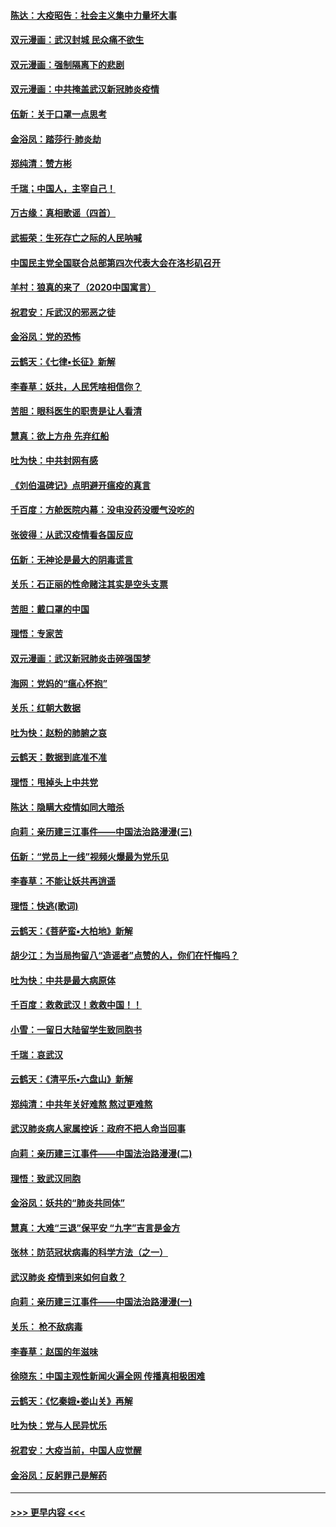 #### [陈达：大疫昭告：社会主义集中力量坏大事](../pages/nsc993/n11859419.md?t=02110902) 
#### [双元漫画：武汉封城 民众痛不欲生](../pages/nsc993/n11859287.md?t=02110902) 
#### [双元漫画：强制隔离下的悲剧](../pages/nsc993/n11859244.md?t=02110902) 
#### [双元漫画：中共掩盖武汉新冠肺炎疫情](../pages/nsc993/n11858249.md?t=02110902) 
#### [伍新：关于口罩一点思考](../pages/nsc993/n11859195.md?t=02110902) 
#### [金浴凤：踏莎行‧肺炎劫](../pages/nsc993/n11858227.md?t=02110902) 
#### [郑纯清：赞方彬](../pages/nsc993/n11856803.md?t=02110902) 
#### [千瑞；中国人，主宰自己！](../pages/nsc993/n11856793.md?t=02110902) 
#### [万古缘：真相歌谣（四首）](../pages/nsc993/n11856263.md?t=02110902) 
#### [武振荣：生死存亡之际的人民呐喊](../pages/nsc993/n11856256.md?t=02110902) 
#### [中国民主党全国联合总部第四次代表大会在洛杉矶召开](../pages/nsc993/n11856344.md?t=02110902) 
#### [羊村：狼真的来了（2020中国寓言）](../pages/nsc993/n11856229.md?t=02110902) 
#### [祝君安：斥武汉的邪恶之徒](../pages/nsc993/n11855861.md?t=02110902) 
#### [金浴凤：党的恐怖](../pages/nsc993/n11855849.md?t=02110902) 
#### [云鹤天：《七律▪长征》新解](../pages/nsc993/n11855479.md?t=02110902) 
#### [李春草：妖共，人民凭啥相信你？](../pages/nsc993/n11855196.md?t=02110902) 
#### [苦胆：眼科医生的职责是让人看清](../pages/nsc993/n11853840.md?t=02110902) 
#### [慧真：欲上方舟 先弃红船](../pages/nsc993/n11853483.md?t=02110902) 
#### [吐为快：中共封网有感](../pages/nsc993/n11852575.md?t=02110902) 
#### [《刘伯温碑记》点明避开瘟疫的真言](../pages/nsc993/n11852128.md?t=02110902) 
#### [千百度：方舱医院内幕：没电没药没暖气没吃的](../pages/nsc993/n11850211.md?t=02110902) 
#### [张彼得：从武汉疫情看各国反应](../pages/nsc993/n11850102.md?t=02110902) 
#### [伍新：无神论是最大的阴毒谎言](../pages/nsc993/n11846129.md?t=02110902) 
#### [关乐：石正丽的性命赌注其实是空头支票](../pages/nsc993/n11846109.md?t=02110902) 
#### [苦胆：戴口罩的中国](../pages/nsc993/n11845576.md?t=02110902) 
#### [理悟：专家苦](../pages/nsc993/n11845564.md?t=02110902) 
#### [双元漫画：武汉新冠肺炎击碎强国梦](../pages/nsc993/n11843320.md?t=02110902) 
#### [海网：党妈的“瘟心怀抱”](../pages/nsc993/n11840740.md?t=02110902) 
#### [关乐：红朝大数据](../pages/nsc993/n11840675.md?t=02110902) 
#### [吐为快：赵粉的肺腑之哀](../pages/nsc993/n11840618.md?t=02110902) 
#### [云鹤天：数据到底准不准](../pages/nsc993/n11840325.md?t=02110902) 
#### [理悟：甩掉头上中共党](../pages/nsc993/n11838826.md?t=02110902) 
#### [陈达：隐瞒大疫情如同大暗杀](../pages/nsc993/n11838771.md?t=02110902) 
#### [向莉：亲历建三江事件——中国法治路漫漫(三)](../pages/nsc993/n11831825.md?t=02110902) 
#### [伍新：“党员上一线”视频火爆最为党乐见](../pages/nsc993/n11838200.md?t=02110902) 
#### [李春草：不能让妖共再逍遥](../pages/nsc993/n11838102.md?t=02110902) 
#### [理悟：快逃(歌词)](../pages/nsc993/n11838083.md?t=02110902) 
#### [云鹤天：《菩萨蛮▪大柏地》新解](../pages/nsc993/n11838059.md?t=02110902) 
#### [胡少江：为当局拘留八“造谣者”点赞的人，你们在忏悔吗？](../pages/nsc993/n11836801.md?t=02110902) 
#### [吐为快：中共是最大病原体](../pages/nsc993/n11836748.md?t=02110902) 
#### [千百度：救救武汉！救救中国！！](../pages/nsc993/n11836145.md?t=02110902) 
#### [小雪：一留日大陆留学生致同胞书](../pages/nsc993/n11834624.md?t=02110902) 
#### [千瑞：哀武汉](../pages/nsc993/n11833647.md?t=02110902) 
#### [云鹤天：《清平乐▪六盘山》新解](../pages/nsc993/n11833611.md?t=02110902) 
#### [郑纯清：中共年关好难熬 熬过更难熬](../pages/nsc993/n11833489.md?t=02110902) 
#### [武汉肺炎病人家属控诉：政府不把人命当回事](../pages/nsc993/n11833205.md?t=02110902) 
#### [向莉：亲历建三江事件——中国法治路漫漫(二)](../pages/nsc993/n11829102.md?t=02110902) 
#### [理悟：致武汉同胞](../pages/nsc993/n11831522.md?t=02110902) 
#### [金浴凤：妖共的“肺炎共同体”](../pages/nsc993/n11829448.md?t=02110902) 
#### [慧真：大难“三退”保平安 “九字”吉言是金方](../pages/nsc993/n11829501.md?t=02110902) 
#### [张林：防范冠状病毒的科学方法（之一）](../pages/nsc993/n11828618.md?t=02110902) 
#### [武汉肺炎 疫情到来如何自救？](../pages/nsc993/n11827632.md?t=02110902) 
#### [向莉：亲历建三江事件——中国法治路漫漫(一)](../pages/nsc993/n11827190.md?t=02110902) 
#### [关乐： 枪不敌病毒](../pages/nsc993/n11826746.md?t=02110902) 
#### [李春草：赵国的年滋味](../pages/nsc993/n11826321.md?t=02110902) 
#### [徐晓东：中国主观性新闻火遍全网 传播真相极困难](../pages/nsc993/n11826508.md?t=02110902) 
#### [云鹤天：《忆秦娥▪娄山关》再解](../pages/nsc993/n11824682.md?t=02110902) 
#### [吐为快：党与人民异忧乐](../pages/nsc993/n11824660.md?t=02110902) 
#### [祝君安：大疫当前，中国人应觉醒](../pages/nsc993/n11821946.md?t=02110902) 
#### [金浴凤：反躬罪己是解药](../pages/nsc993/n11820280.md?t=02110902) 

----
#### [ >>> 更早内容 <<< ](../indexes/nsc993-earlier.md)
